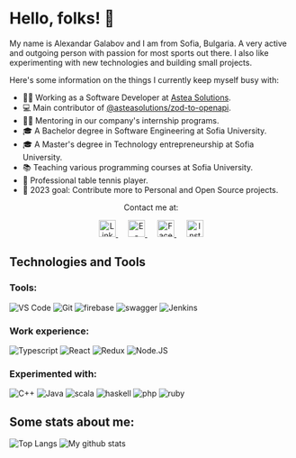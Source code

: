 # Hello, folks! 👋

My name is Alexandar Galabov and I am from Sofia, Bulgaria. A very active and outgoing person with passion for most sports out there.
I also like experimenting with new technologies and building small projects.

Here's some information on the things I currently keep myself busy with:

- 🧑‍💻 Working as a Software Developer at [Astea Solutions](https://asteasolutions.com/).
- 💻 Main contributor of [@asteasolutions/zod-to-openapi](https://github.com/asteasolutions/zod-to-openapi).
- 👨‍🏫 Mentoring in our company's internship programs.
- 🎓 A Bachelor degree in Software Engineering at Sofia University.
- 🎓 A Master's degree in Technology entrepreneurship at Sofia University.
- 📚 Teaching various programming courses at Sofia University.
- 🏓 Professional table tennis player.
- 🎯 2023 goal: Contribute more to Personal and Open Source projects.

<p align="center">
Contact me at:
</p>

<p align="center">
  <a href="https://www.linkedin.com/in/alexandar-galabov-a467771b0/">
    <img src="https://upload.wikimedia.org/wikipedia/commons/c/c9/Linkedin.svg" alt="LinkedIn" width="30px">
  </a> 

  <a href="mailto:galabovalexandar@gmail.com">
    <img src="https://upload.wikimedia.org/wikipedia/commons/4/4e/Gmail_Icon.png" alt="E-mail" width="30px">
  </a> 

  <a href="https://www.facebook.com/alexandar.galabov">
    <img src="https://upload.wikimedia.org/wikipedia/commons/5/51/Facebook_f_logo_%282019%29.svg" alt="Facebook" width="30px"> 
  </a> 

  <a href="https://www.instagram.com/alexandargalabov">
    <img src="https://upload.wikimedia.org/wikipedia/commons/9/96/Instagram.svg" alt="Instagram" width="30px">
  </a>
</p>

## Technologies and Tools

### Tools:

![VS Code](https://img.shields.io/badge/VSCode-informational?style=for-the-badge&logo=jenkins&logoColor=white&color=blue)
![Git](https://img.shields.io/badge/Git-informational?style=for-the-badge&logo=git&logoColor=white&color=brightgreen)
![firebase](https://img.shields.io/badge/firebase-informational?style=for-the-badge&logo=firebase&logoColor=white&color=orange)
![swagger](https://img.shields.io/badge/swagger-informational?style=for-the-badge&logo=swagger&logoColor=white&color=brightgreen)
![Jenkins](https://img.shields.io/badge/Jenkins-informational?style=for-the-badge&logo=visualstudiocode&logoColor=white&color=red)

### Work experience:

![Typescript](https://img.shields.io/badge/TypeScript-informational?style=for-the-badge&logo=typescript&logoColor=white&color=blue)
![React](https://img.shields.io/badge/React-informational?style=for-the-badge&logo=react&logoColor=white&color=blue)
![Redux](https://img.shields.io/badge/Redux-informational?style=for-the-badge&logo=redux&logoColor=white&color=red)
![Node.JS](https://img.shields.io/badge/Node.JS-informational?style=for-the-badge&logo=nodedotjs&logoColor=white&color=red)

### Experimented with:

![C++](https://img.shields.io/badge/C++-informational?style=for-the-badge&logo=cplusplus&logoColor=white&color=brightgreen)
![Java](https://img.shields.io/badge/Java-informational?style=for-the-badge&logo=java&logoColor=white&color=orange)
![scala](https://img.shields.io/badge/scala-informational?style=for-the-badge&logo=scala&logoColor=white&color=red)
![haskell](https://img.shields.io/badge/haskell-informational?style=for-the-badge&logo=haskell&logoColor=white&color=blueviolet)
![php](https://img.shields.io/badge/php-informational?style=for-the-badge&logo=php&logoColor=white&color=9cf)
![ruby](https://img.shields.io/badge/ruby-informational?style=for-the-badge&logo=ruby&logoColor=white&color=red)

## Some stats about me:

![Top Langs](https://github-readme-stats.vercel.app/api/top-langs/?username=AGalabov&theme=algolia&layout=compact&exclude_repo=scala-fmi-2019,Tourist-BG&langs_count=8)
![My github stats](https://github-readme-stats.vercel.app/api?username=AGalabov&show_icons=true&theme=algolia&custom_title=My Code Contribution)
